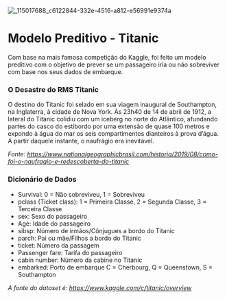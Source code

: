 ![_115017688_c6122844-332e-4516-a812-e56991e9374a](https://user-images.githubusercontent.com/91103250/195934400-d0edfd0d-2f3c-4d42-ac38-3bad2756a194.jpg)
# Modelo Preditivo - Titanic

Com base na mais famosa competição do Kaggle, foi feito um modelo preditivo com o objetivo de prever se um passageiro iria ou não sobreviver com base nos seus dados de embarque.

### O Desastre do RMS Titanic
O destino do Titanic foi selado em sua viagem inaugural de Southampton, na Inglaterra, à cidade de Nova York. Às 23h40 de 14 de abril de 1912, a lateral do Titanic colidiu com um iceberg no norte do Atlântico, afundando partes do casco do estibordo por uma extensão de quase 100 metros e expondo à água do mar os seis compartimentos dianteiros à prova d’água. A partir daquele instante, o naufrágio era inevitável.

*Fonte: https://www.nationalgeographicbrasil.com/historia/2019/08/como-foi-o-naufragio-e-redescoberta-do-titanic*

### Dicionário de Dados
- Survival: 0 = Não sobreviveu, 1 = Sobreviveu
- pclass (Ticket class): 1 = Primeira Classe, 2 = Segunda Classe, 3 = Terceira Classe
- sex: Sexo do passageiro
- Age: Idade do passageiro
- sibsp: Número de irmãos/Cônjugues a bordo do Titanic
- parch: Pai ou mãe/Filhos a bordo do Titanic
- ticket: Número da passagem
- Passenger fare: Tarifa do passageiro
- cabin number: Número da cabine no Titanic
- embarked: Porto de embarque C = Cherbourg, Q = Queenstown, S = Southampton

*A fonte do dataset é: https://www.kaggle.com/c/titanic/overview*
